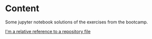 # Content

Some jupyter notebook solutions of the exercises from the bootcamp.

[I'm a relative reference to a repository file](../blob/master/00_codewars_challanges.ipynb)
